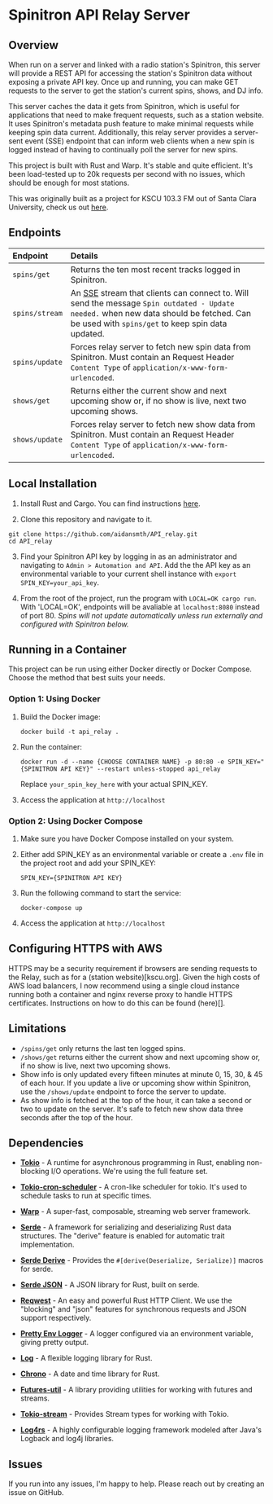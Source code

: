 # Spinitron API Relay Server
## Overview
When run on a server and linked with a radio station's Spinitron, this server will provide a REST API for accessing the station's Spinitron data without exposing a private API key. Once up and running, you can make GET requests to the server to get the station's current spins, shows, and DJ info. 

This server caches the data it gets from Spinitron, which is useful for applications that need to make frequent requests, such as a station website. It uses Spinitron's metadata push feature to make minimal requests while keeping spin data current. Additionally, this relay server provides a server-sent event (SSE) endpoint that can inform web clients when a new spin is logged instead of having to continually poll the server for new spins.

This project is built with Rust and Warp. It's stable and quite efficient. It's been load-tested up to 20k requests per second with no issues, which should be enough for most stations.

This was originally built as a project for KSCU 103.3 FM out of Santa Clara University, check us out [here](https://kscu.org).

## Endpoints

| Endpoint | Details |
| :--- | :--- |
| `spins/get` | Returns the ten most recent tracks logged in Spinitron.
| `spins/stream` | An [SSE](https://developer.mozilla.org/en-US/docs/Web/API/Server-sent_events/Using_server-sent_events) stream that clients can connect to. Will send the message `Spin outdated - Update needed.` when new data should be fetched. Can be used with `spins/get` to keep spin data updated.
| `spins/update` | Forces relay server to fetch new spin data from Spinitron. Must contain an Request Header `Content Type` of `application/x-www-form-urlencoded`.
| `shows/get` | Returns either the current show and next upcoming show or, if no show is live, next two upcoming shows.
| `shows/update` | Forces relay server to fetch new show data from Spinitron. Must contain an Request Header `Content Type` of `application/x-www-form-urlencoded`.

## Local Installation

1. Install Rust and Cargo. You can find instructions [here](https://www.rust-lang.org/tools/install).

2. Clone this repository and navigate to it.
```
git clone https://github.com/aidansmth/API_relay.git
cd API_relay
```

3. Find your Spinitron API key by logging in as an administrator and navigating to `Admin > Automation and API`. Add the the API key as an environmental variable to your current shell instance with `export SPIN_KEY=your_api_key`.

4. From the root of the project, run the program with `LOCAL=OK cargo run`. With 'LOCAL=OK', endpoints will be avaliable at `localhost:8080` instead of port 80. _Spins will not update automatically unless run externally and configured with Spinitron below._

## Running in a Container
This project can be run using either Docker directly or Docker Compose. Choose the method that best suits your needs.

### Option 1: Using Docker

1. Build the Docker image:
   ```
   docker build -t api_relay .
   ```

2. Run the container:
   ```
   docker run -d --name {CHOOSE CONTAINER NAME} -p 80:80 -e SPIN_KEY="{SPINITRON API KEY}" --restart unless-stopped api_relay
   ```

   Replace `your_spin_key_here` with your actual SPIN_KEY.

3. Access the application at `http://localhost`

### Option 2: Using Docker Compose

1. Make sure you have Docker Compose installed on your system.

2. Either add SPIN_KEY as an environmental variable or create a `.env` file in the project root and add your SPIN_KEY:
   ```
   SPIN_KEY={SPINITRON API KEY}
   ```

3. Run the following command to start the service:
   ```
   docker-compose up
   ```

4. Access the application at `http://localhost`

## Configuring HTTPS with AWS
HTTPS may be a security requirement if browsers are sending requests to the Relay, such as for a (station website)[kscu.org]. Given the high costs of AWS load balancers, I now recommend using a single cloud instance running both a container and nginx reverse proxy to handle HTTPS certificates. Instructions on how to do this can be found (here)[].

## Limitations
- `/spins/get` only returns the last ten logged spins.
- `/shows/get` returns either the current show and next upcoming show or, if no show is live, next two upcoming shows.
- Show info is only updated every fifteen minutes at minute 0, 15, 30, & 45 of each hour. If you update a live or upcoming show within Spinitron, use the `/shows/update` endpoint to force the server to update.
- As show info is fetched at the top of the hour, it can take a second or two to update on the server. It's safe to fetch new show data three seconds after the top of the hour.

## Dependencies

- [**Tokio**](https://docs.rs/tokio/1/tokio/) - A runtime for asynchronous programming in Rust, enabling non-blocking I/O operations. We're using the full feature set.

- [**Tokio-cron-scheduler**](https://docs.rs/tokio-cron-scheduler/0.9.4/tokio_cron_scheduler/) - A cron-like scheduler for tokio. It's used to schedule tasks to run at specific times.

- [**Warp**](https://docs.rs/warp/0.3/warp/) - A super-fast, composable, streaming web server framework. 

- [**Serde**](https://docs.rs/serde/1.0/serde/) - A framework for serializing and deserializing Rust data structures. The "derive" feature is enabled for automatic trait implementation.

- [**Serde Derive**](https://docs.rs/serde_derive/1.0.152/serde_derive/) - Provides the `#[derive(Deserialize, Serialize)]` macros for serde.

- [**Serde JSON**](https://docs.rs/serde_json/1.0/serde_json/) - A JSON library for Rust, built on serde.

- [**Reqwest**](https://docs.rs/reqwest/0.11/reqwest/) - An easy and powerful Rust HTTP Client. We use the "blocking" and "json" features for synchronous requests and JSON support respectively.

- [**Pretty Env Logger**](https://docs.rs/pretty_env_logger/0.4/pretty_env_logger/) - A logger configured via an environment variable, giving pretty output.

- [**Log**](https://docs.rs/log/0.4/log/) - A flexible logging library for Rust.

- [**Chrono**](https://docs.rs/chrono/0.4.23/chrono/) - A date and time library for Rust.

- [**Futures-util**](https://docs.rs/futures-util/0.3.27/futures_util/) - A library providing utilities for working with futures and streams.

- [**Tokio-stream**](https://docs.rs/tokio-stream/0.1.12/tokio_stream/) - Provides Stream types for working with Tokio.

- [**Log4rs**](https://docs.rs/log4rs/1.2.0/log4rs/) - A highly configurable logging framework modeled after Java's Logback and log4j libraries.

## Issues

If you run into any issues, I'm happy to help. Please reach out by creating an issue on GitHub.
